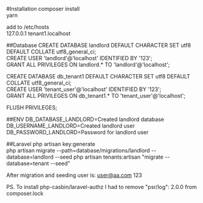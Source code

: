 #Installation
composer install  
yarn

add to /etc/hosts   
127.0.0.1 tenant1.localhost

##Database
CREATE DATABASE landlord DEFAULT CHARACTER SET utf8 DEFAULT COLLATE utf8_general_ci;  
CREATE USER 'landlord'@'localhost' IDENTIFIED BY '123';  
GRANT ALL PRIVILEGES ON landlord.* TO 'landlord'@'localhost';  

CREATE DATABASE db_tenant1 DEFAULT CHARACTER SET utf8 DEFAULT COLLATE utf8_general_ci;  
CREATE USER 'tenant_user'@'localhost' IDENTIFIED BY '123';  
GRANT ALL PRIVILEGES ON db_tenant1.* TO 'tenant_user'@'localhost';  

FLUSH PRIVILEGES;

##ENV
DB_DATABASE_LANDLORD=Created landlord database
DB_USERNAME_LANDLORD=Created landlord user
DB_PASSWORD_LANDLORD=Password for landlord user

##Laravel
php artisan key:generate  
php artisan migrate --path=database/migrations/landlord --database=landlord --seed
php artisan tenants:artisan "migrate --database=tenant --seed"

After migration and seeding user is:
user@aa.com
123

PS. To install php-casbin/laravel-authz I had to remove "psr/log": 2.0.0 from composer.lock
